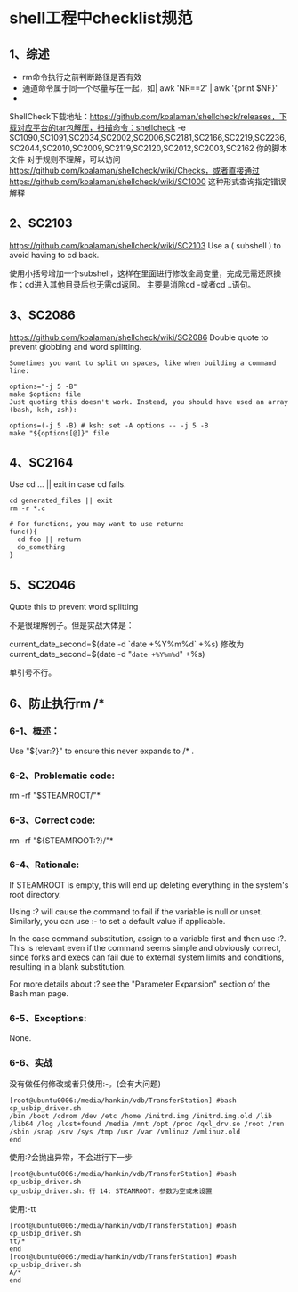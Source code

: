 # shell工程中checklist规范

## 1、综述
- rm命令执行之前判断路径是否有效
- 通道命令属于同一个尽量写在一起，如| awk 'NR==2' | awk '{print $NF}'
- 


ShellCheck下载地址：https://github.com/koalaman/shellcheck/releases，下载对应平台的tar包解压，扫描命令：shellcheck -e SC1090,SC1091,SC2034,SC2002,SC2006,SC2181,SC2166,SC2219,SC2236,SC2044,SC2010,SC2009,SC2119,SC2120,SC2012,SC2003,SC2162 你的脚本文件
对于规则不理解，可以访问 https://github.com/koalaman/shellcheck/wiki/Checks，或者直接通过 https://github.com/koalaman/shellcheck/wiki/SC1000 这种形式查询指定错误解释

## 2、SC2103
https://github.com/koalaman/shellcheck/wiki/SC2103
Use a ( subshell ) to avoid having to cd back.

使用小括号增加一个subshell，这样在里面进行修改全局变量，完成无需还原操作；cd进入其他目录后也无需cd返回。
主要是消除cd -或者cd ..语句。

## 3、SC2086
https://github.com/koalaman/shellcheck/wiki/SC2086
Double quote to prevent globbing and word splitting.

```
Sometimes you want to split on spaces, like when building a command line:

options="-j 5 -B"
make $options file
Just quoting this doesn't work. Instead, you should have used an array (bash, ksh, zsh):

options=(-j 5 -B) # ksh: set -A options -- -j 5 -B
make "${options[@]}" file
```

## 4、SC2164
Use cd ... || exit in case cd fails.

```
cd generated_files || exit
rm -r *.c

# For functions, you may want to use return:
func(){
  cd foo || return
  do_something
}
```

## 5、SC2046
Quote this to prevent word splitting

不是很理解例子。但是实战大体是：

current_date_second=$(date -d `date +%Y%m%d` +%s)
修改为
current_date_second=$(date -d "`date +%Y%m%d`" +%s)

单引号不行。

## 6、防止执行rm /*
### 6-1、概述：
Use "${var:?}" to ensure this never expands to /* .

### 6-2、Problematic code:
rm -rf "$STEAMROOT/"*

### 6-3、Correct code:
rm -rf "${STEAMROOT:?}/"*

### 6-4、Rationale:
If STEAMROOT is empty, this will end up deleting everything in the system's root directory.

Using :? will cause the command to fail if the variable is null or unset. Similarly, you can use :- to set a default value if applicable.

In the case command substitution, assign to a variable first and then use :?. This is relevant even if the command seems simple and obviously correct, since forks and execs can fail due to external system limits and conditions, resulting in a blank substitution.

For more details about :? see the "Parameter Expansion" section of the Bash man page.

### 6-5、Exceptions:
None.

### 6-6、实战
没有做任何修改或者只使用:-。(会有大问题)
```
[root@ubuntu0006:/media/hankin/vdb/TransferStation] #bash cp_usbip_driver.sh
/bin /boot /cdrom /dev /etc /home /initrd.img /initrd.img.old /lib /lib64 /log /lost+found /media /mnt /opt /proc /qxl_drv.so /root /run /sbin /snap /srv /sys /tmp /usr /var /vmlinuz /vmlinuz.old
end
```

使用:?会抛出异常，不会进行下一步
```
[root@ubuntu0006:/media/hankin/vdb/TransferStation] #bash cp_usbip_driver.sh
cp_usbip_driver.sh: 行 14: STEAMROOT: 参数为空或未设置
```

使用:-tt
```
[root@ubuntu0006:/media/hankin/vdb/TransferStation] #bash cp_usbip_driver.sh
tt/*
end
[root@ubuntu0006:/media/hankin/vdb/TransferStation] #bash cp_usbip_driver.sh
A/*
end
```


